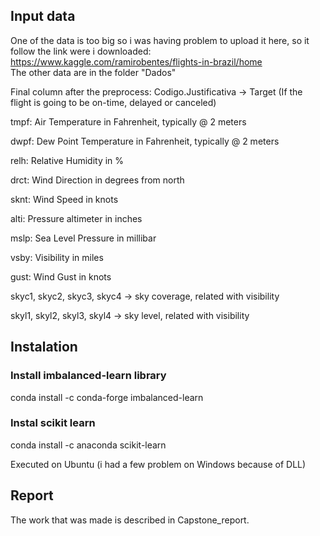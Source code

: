 ## Input data

One of the data is too big so i was having problem to upload it here, so it follow the link were i downloaded:
https://www.kaggle.com/ramirobentes/flights-in-brazil/home  
The other data are in the folder "Dados"


Final column after the preprocess:
Codigo.Justificativa  -> Target (If the flight is going to be on-time, delayed or canceled)

tmpf: Air Temperature in Fahrenheit, typically @ 2 meters

dwpf: Dew Point Temperature in Fahrenheit, typically @ 2 meters

relh: Relative Humidity in %

drct: Wind Direction in degrees from north

sknt: Wind Speed in knots

alti: Pressure altimeter in inches

mslp: Sea Level Pressure in millibar

vsby: Visibility in miles

gust: Wind Gust in knots

skyc1, skyc2, skyc3, skyc4 -> sky coverage, related with visibility

skyl1, skyl2, skyl3, skyl4 -> sky level, related with visibility

## Instalation

### Install imbalanced-learn library


conda install -c conda-forge imbalanced-learn 

### Instal scikit learn
conda install -c anaconda scikit-learn

Executed on Ubuntu (i had a few problem on Windows because of DLL)

## Report
The work that was made is described in Capstone_report.
